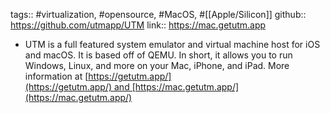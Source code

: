tags:: #virtualization, #opensource, #MacOS, #[[Apple/Silicon]] 
github:: https://github.com/utmapp/UTM
link:: https://mac.getutm.app

- UTM is a full featured system emulator and virtual machine host for iOS and macOS. It is based off of QEMU. In short, it allows you to run Windows, Linux, and more on your Mac, iPhone, and iPad. More information at [https://getutm.app/](https://getutm.app/) and [https://mac.getutm.app/](https://mac.getutm.app/)